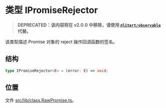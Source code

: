 # 类型 IPromiseRejector

[@litert/observable]: https://github.com/litert/observable.js

> **DEPRECATED：该内容将在 v2.0.0 中移除，请使用 [`@litert/observable`][@litert/observable] 代替。**

该类型描述 Promise 对象的 reject 操作回调函数的签名。

## 结构

```ts
type IPromiseRejector<E> = (error: E) => void;
```

## 位置

文件 [src/lib/class.RawPromise.ts](../../../src/lib/class.RawPromise.ts)。
